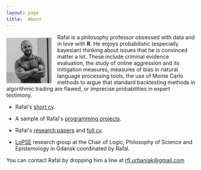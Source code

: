 ```yaml
---
layout: page
title:  About
---
```



<img src="../images/rafalProfile.JPG" alt="Rafal" width="120" style="float: left; padding: 10px 15px 0px 0px;"/>
  Rafal is a philosophy professor obsessed with data and in love with  <b> R</b>. He enjoys probabilistic (especially bayesian) thinking about issues that he is convinced matter a lot. These include  criminal evidence evaluation, the study of online aggression and its mitigation measures, measures of bias in natural language processing tools, the use of Monte Carlo methods to argue that standard backtesting methods in algorithmic trading are flawed, or imprecise probabilities in expert testimony.


- Rafal's [short cv](https://github.com/rfl-urbaniak/rfl-urbaniak.github.io/raw/main/cv/urbaniakCVshort.pdf).

- A sample of Rafal's [programming projects](https://rfl-urbaniak.github.io/menu/projects.html).

- Rafal's [research papers](https://ug.academia.edu/Rafa%C5%82Urbaniak) and [full cv](https://github.com/rfl-urbaniak/rfl-urbaniak.github.io/raw/main/cv/urbaniakCVjoint.pdf).

- [LoPSE](http://lopsegdansk.blogspot.com/p/lopse-team.html) research group at the  Chair of Logic, Philosophy of Science and Epistemology in Gdansk coordinated by Rafal.


You can contact Rafal by dropping him a line at rfl.urbaniak@gmail.com
